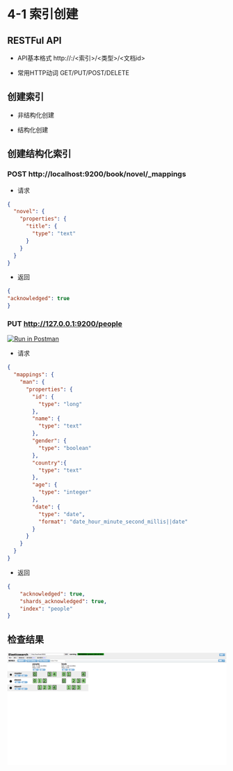 # 4-1 索引创建

## RESTFul API

* API基本格式
  http://<ip>:<port>/<索引>/<类型>/<文档id>

* 常用HTTP动词
  GET/PUT/POST/DELETE

## 创建索引

* 非结构化创建

* 结构化创建

## 创建结构化索引

### POST http://localhost:9200/book/novel/_mappings

* 请求
```json
{
  "novel": {
    "properties": {
      "title": {
        "type": "text"
      }
    }
  }
}
```
* 返回
```json
{
"acknowledged": true
}
```

### PUT http://127.0.0.1:9200/people

[![Run in Postman](https://run.pstmn.io/button.svg)](https://app.getpostman.com/run-collection/ddfd5917ee60af2cc714)

* 请求

```json
{
  "mappings": {
    "man": {
      "properties": {
        "id": {
          "type": "long"
        },
        "name": {
          "type": "text"
        },
        "gender": {
          "type": "boolean"
        },
        "country":{
          "type": "text"
        },
        "age": {
          "type": "integer"
        },
        "date": {
          "type": "date",
          "format": "date_hour_minute_second_millis||date"
        }
      }
    }
  }
}
```

* 返回

```json
{
    "acknowledged": true,
    "shards_acknowledged": true,
    "index": "people"
}
```

## 检查结果

![](./img/elasticsearch-head_index.png)